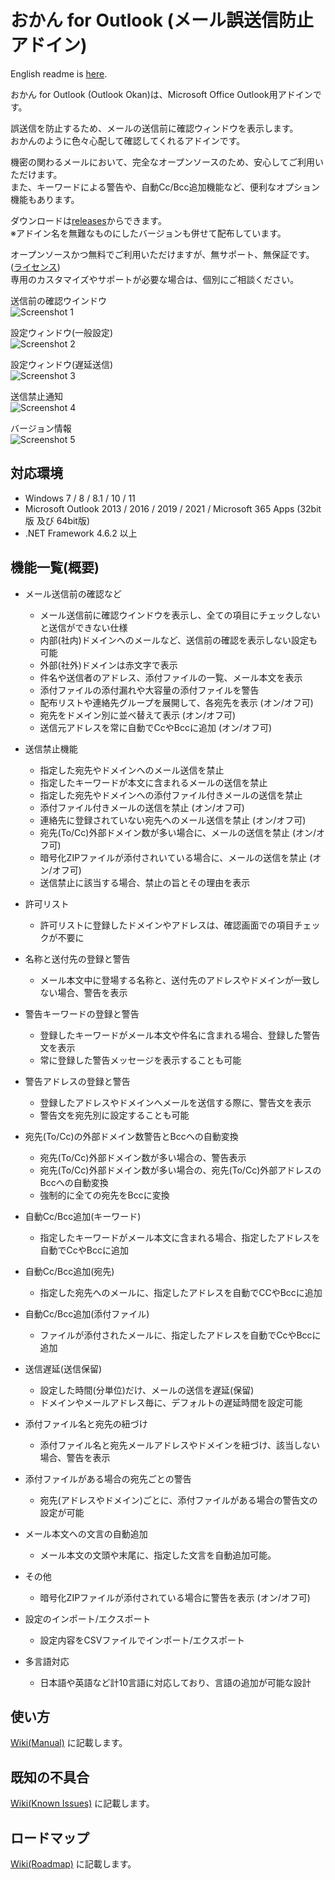 おかん for Outlook (メール誤送信防止アドイン)
========

English readme is [here](https://github.com/t-miyake/OutlookOkan/blob/master/README_en.md).

おかん for Outlook (Outlook Okan)は、Microsoft Office Outlook用アドインです。  

誤送信を防止するため、メールの送信前に確認ウィンドウを表示します。  
おかんのように色々心配して確認してくれるアドインです。  

機密の関わるメールにおいて、完全なオープンソースのため、安心してご利用いただけます。  
また、キーワードによる警告や、自動Cc/Bcc追加機能など、便利なオプション機能もあります。  

ダウンロードは[releases](https://github.com/t-miyake/OutlookOkan/releases)からできます。  
※アドイン名を無難なものにしたバージョンも併せて配布しています。

オープンソースかつ無料でご利用いただけますが、無サポート、無保証です。([ライセンス](https://github.com/t-miyake/OutlookOkan/blob/master/LICENSE))  
専用のカスタマイズやサポートが必要な場合は、個別にご相談ください。  

送信前の確認ウインドウ  
![Screenshot 1](https://github.com/t-miyake/OutlookOkan/blob/master/Screenshots/Screenshot_v2.5.0_01.png)  

設定ウィンドウ(一般設定)  
![Screenshot 2](https://github.com/t-miyake/OutlookOkan/blob/master/Screenshots/Screenshot_v2.7.0_04.png)

設定ウィンドウ(遅延送信)  
![Screenshot 3](https://github.com/t-miyake/OutlookOkan/blob/master/Screenshots/Screenshot_v2.7.0_05.png)

送信禁止通知  
![Screenshot 4](https://github.com/t-miyake/OutlookOkan/blob/master/Screenshots/Screenshot_v2.5.0_03.png)

バージョン情報  
![Screenshot 5](https://github.com/t-miyake/OutlookOkan/blob/master/Screenshots/Screenshot_v2.6.1_02.png)

## 対応環境

- Windows 7 / 8 / 8.1 / 10 / 11
- Microsoft Outlook 2013 / 2016 / 2019 / 2021 / Microsoft 365 Apps (32bit版 及び 64bit版)
- .NET Framework 4.6.2 以上

## 機能一覧(概要)

- メール送信前の確認など
  - メール送信前に確認ウインドウを表示し、全ての項目にチェックしないと送信ができない仕様
  - 内部(社内)ドメインへのメールなど、送信前の確認を表示しない設定も可能
  - 外部(社外)ドメインは赤文字で表示
  - 件名や送信者のアドレス、添付ファイルの一覧、メール本文を表示
  - 添付ファイルの添付漏れや大容量の添付ファイルを警告
  - 配布リストや連絡先グループを展開して、各宛先を表示 (オン/オフ可)
  - 宛先をドメイン別に並べ替えて表示 (オン/オフ可)
  - 送信元アドレスを常に自動でCcやBccに追加  (オン/オフ可)

- 送信禁止機能
  - 指定した宛先やドメインへのメール送信を禁止
  - 指定したキーワードが本文に含まれるメールの送信を禁止
  - 指定した宛先やドメインへの添付ファイル付きメールの送信を禁止
  - 添付ファイル付きメールの送信を禁止 (オン/オフ可)
  - 連絡先に登録されていない宛先へのメール送信を禁止 (オン/オフ可)
  - 宛先(To/Cc)外部ドメイン数が多い場合に、メールの送信を禁止 (オン/オフ可)
  - 暗号化ZIPファイルが添付されいている場合に、メールの送信を禁止 (オン/オフ可)
  - 送信禁止に該当する場合、禁止の旨とその理由を表示

- 許可リスト
  - 許可リストに登録したドメインやアドレスは、確認画面での項目チェックが不要に

- 名称と送付先の登録と警告
  - メール本文中に登場する名称と、送付先のアドレスやドメインが一致しない場合、警告を表示

- 警告キーワードの登録と警告
  - 登録したキーワードがメール本文や件名に含まれる場合、登録した警告文を表示
  - 常に登録した警告メッセージを表示することも可能

- 警告アドレスの登録と警告
  - 登録したアドレスやドメインへメールを送信する際に、警告文を表示  
  - 警告文を宛先別に設定することも可能

- 宛先(To/Cc)の外部ドメイン数警告とBccへの自動変換
  - 宛先(To/Cc)外部ドメイン数が多い場合の、警告表示
  - 宛先(To/Cc)外部ドメイン数が多い場合の、宛先(To/Cc)外部アドレスのBccへの自動変換
  - 強制的に全ての宛先をBccに変換

- 自動Cc/Bcc追加(キーワード)
  - 指定したキーワードがメール本文に含まれる場合、指定したアドレスを自動でCcやBccに追加

- 自動Cc/Bcc追加(宛先)
  - 指定した宛先へのメールに、指定したアドレスを自動でCCやBccに追加

- 自動Cc/Bcc追加(添付ファイル)
  - ファイルが添付されたメールに、指定したアドレスを自動でCcやBccに追加

- 送信遅延(送信保留)
  - 設定した時間(分単位)だけ、メールの送信を遅延(保留)
  - ドメインやメールアドレス毎に、デフォルトの遅延時間を設定可能

- 添付ファイル名と宛先の紐づけ
  - 添付ファイル名と宛先メールアドレスやドメインを紐づけ、該当しない場合、警告を表示

- 添付ファイルがある場合の宛先ごとの警告
  - 宛先(アドレスやドメイン)ごとに、添付ファイルがある場合の警告文の設定が可能

- メール本文への文言の自動追加
  - メール本文の文頭や末尾に、指定した文言を自動追加可能。

- その他
  - 暗号化ZIPファイルが添付されている場合に警告を表示  (オン/オフ可)

- 設定のインポート/エクスポート
  - 設定内容をCSVファイルでインポート/エクスポート

- 多言語対応
  - 日本語や英語など計10言語に対応しており、言語の追加が可能な設計

## 使い方

[Wiki(Manual)](https://github.com/t-miyake/OutlookOkan/wiki/Manual) に記載します。

## 既知の不具合

[Wiki(Known Issues)](https://github.com/t-miyake/OutlookOkan/wiki/Known-Issues) に記載します。

## ロードマップ

[Wiki(Roadmap)](https://github.com/t-miyake/OutlookOkan/wiki/Roadmap) に記載します。
